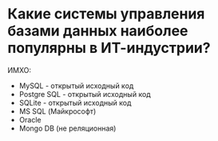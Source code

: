 # **Какие системы управления базами данных наиболее популярны в ИТ-индустрии?**

ИМХО:

 + MySQL - открытый исходный код
 + Postgre SQL - открытый исходный код
 + SQLite - открытый исходный код
 + MS SQL (Майкрософт)
 + Oracle
 + Mongo DB (не реляционная)
